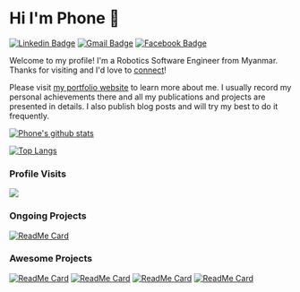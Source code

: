 # Hi I'm Phone 👋

[![Linkedin Badge](https://img.shields.io/badge/-phonethihakyaw-blue?style=flat&logo=Linkedin&logoColor=white&link=https://www.linkedin.com/in/mlsdpk/)](https://www.linkedin.com/in/mlsdpk/)
[![Gmail Badge](https://img.shields.io/badge/-mlsdphonethk-c14438?style=flat&logo=Gmail&logoColor=white&link=mailto:mlsdphonethk@gmail.com)](mailto:mlsdphonethk@gmail.com)
[![Facebook Badge](https://img.shields.io/badge/-phonethihakyaw-%231877F2.svg?&style=flat-square&logo=facebook&logoColor=white&link=https://www.facebook.com/profile.php?id=100007075697474)](https://www.facebook.com/profile.php?id=100007075697474)

Welcome to my profile! I'm a Robotics Software Engineer from Myanmar. Thanks for visiting and I'd love to [connect](https://www.linkedin.com/in/mlsdpk/)!

Please visit [my portfolio website](https://mlsdpk.github.io/) to learn more about me. I usually record my personal achievements there and all my publications and projects are presented in details. I also publish blog posts and will try my best to do it frequently.

[![Phone's github stats](https://github-readme-stats.vercel.app/api?username=mlsdpk&include_all_commits=true)](https://github.com/mlsdpk/)

[![Top Langs](https://github-readme-stats.vercel.app/api/top-langs/?username=mlsdpk&hide=jupyter%20notebook,emberscript,html,scss&layout=compact)](https://github.com/mlsdpk/)

### Profile Visits

![](https://komarev.com/ghpvc/?username=mlsdpk)

### Ongoing Projects

[![ReadMe Card](https://github-readme-stats.vercel.app/api/pin/?username=mlsdpk&repo=alphazero-checkers-pygame)](https://github.com/mlsdpk/alphazero-checkers-pygame)

### Awesome Projects

[![ReadMe Card](https://github-readme-stats.vercel.app/api/pin/?username=mlsdpk&repo=path-finding-visualizer)](https://github.com/mlsdpk/path-finding-visualizer)
[![ReadMe Card](https://github-readme-stats.vercel.app/api/pin/?username=mlsdpk&repo=concurrent-traffic-simulation)](https://github.com/mlsdpk/concurrent-traffic-simulation)
[![ReadMe Card](https://github-readme-stats.vercel.app/api/pin/?username=mlsdpk&repo=ros-lane-follower)](https://github.com/mlsdpk/ros-lane-follower)
[![ReadMe Card](https://github-readme-stats.vercel.app/api/pin/?username=mlsdpk&repo=SFND_3D_Object_Tracking)](https://github.com/mlsdpk/SFND_3D_Object_Tracking)
